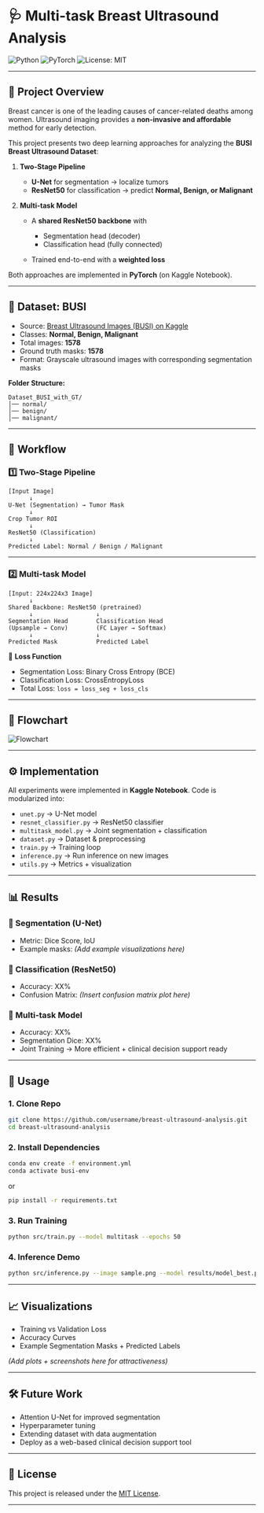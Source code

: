 
# 🩺 Multi-task Breast Ultrasound Analysis

![Python](https://img.shields.io/badge/Python-3.9-blue.svg)
![PyTorch](https://img.shields.io/badge/PyTorch-DeepLearning-red.svg)
![License: MIT](https://img.shields.io/badge/License-MIT-yellow.svg)

---

## 📌 Project Overview

Breast cancer is one of the leading causes of cancer-related deaths among women.
Ultrasound imaging provides a **non-invasive and affordable** method for early detection.

This project presents two deep learning approaches for analyzing the **BUSI Breast Ultrasound Dataset**:

1. **Two-Stage Pipeline**

   * **U-Net** for segmentation → localize tumors
   * **ResNet50** for classification → predict **Normal, Benign, or Malignant**

2. **Multi-task Model**

   * A **shared ResNet50 backbone** with

     * Segmentation head (decoder)
     * Classification head (fully connected)
   * Trained end-to-end with a **weighted loss**

Both approaches are implemented in **PyTorch** (on Kaggle Notebook).

---

## 📂 Dataset: BUSI

* Source: [Breast Ultrasound Images (BUSI) on Kaggle](https://www.kaggle.com/datasets/aryashah2k/breast-ultrasound-images-dataset)
* Classes: **Normal, Benign, Malignant**
* Total images: **1578**
* Ground truth masks: **1578**
* Format: Grayscale ultrasound images with corresponding segmentation masks

**Folder Structure:**

```
Dataset_BUSI_with_GT/
│── normal/
│── benign/
│── malignant/
```

---

## 🔄 Workflow

### 1️⃣ Two-Stage Pipeline

```
[Input Image] 
      ↓
U-Net (Segmentation) → Tumor Mask
      ↓
Crop Tumor ROI
      ↓
ResNet50 (Classification)
      ↓
Predicted Label: Normal / Benign / Malignant
```

---

### 2️⃣ Multi-task Model

```
[Input: 224x224x3 Image]
      ↓
Shared Backbone: ResNet50 (pretrained)
      ↓                  ↓
Segmentation Head        Classification Head
(Upsample → Conv)        (FC Layer → Softmax)
      ↓                  ↓
Predicted Mask           Predicted Label
```

📌 **Loss Function**

* Segmentation Loss: Binary Cross Entropy (BCE)
* Classification Loss: CrossEntropyLoss
* Total Loss: `loss = loss_seg + loss_cls`

---

## 📝 Flowchart

![Flowchart](docs/flowchart.png)

---

## ⚙️ Implementation

All experiments were implemented in **Kaggle Notebook**.
Code is modularized into:

* `unet.py` → U-Net model
* `resnet_classifier.py` → ResNet50 classifier
* `multitask_model.py` → Joint segmentation + classification
* `dataset.py` → Dataset & preprocessing
* `train.py` → Training loop
* `inference.py` → Run inference on new images
* `utils.py` → Metrics + visualization

---

## 📊 Results

### 🔹 Segmentation (U-Net)

* Metric: Dice Score, IoU
* Example masks:
  *(Add example visualizations here)*

### 🔹 Classification (ResNet50)

* Accuracy: XX%
* Confusion Matrix:
  *(Insert confusion matrix plot here)*

### 🔹 Multi-task Model

* Accuracy: XX%
* Segmentation Dice: XX%
* Joint Training → More efficient + clinical decision support ready

---

## 🚀 Usage

### 1. Clone Repo

```bash
git clone https://github.com/username/breast-ultrasound-analysis.git
cd breast-ultrasound-analysis
```

### 2. Install Dependencies

```bash
conda env create -f environment.yml
conda activate busi-env
```

or

```bash
pip install -r requirements.txt
```

### 3. Run Training

```bash
python src/train.py --model multitask --epochs 50
```

### 4. Inference Demo

```bash
python src/inference.py --image sample.png --model results/model_best.pth
```

---

## 📈 Visualizations

* Training vs Validation Loss
* Accuracy Curves
* Example Segmentation Masks + Predicted Labels

*(Add plots + screenshots here for attractiveness)*

---

## 🛠️ Future Work

* Attention U-Net for improved segmentation
* Hyperparameter tuning
* Extending dataset with data augmentation
* Deploy as a web-based clinical decision support tool

---

## 📜 License

This project is released under the [MIT License](LICENSE).

---

